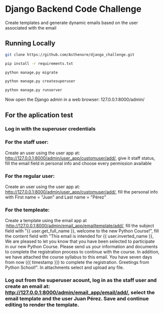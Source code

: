 # Django Backend Code Challenge
Create templates and generate dynamic emails based on the user associated with the email

## Running Locally

```bash
git clone https://github.com/Asthenore/django_challenge.git
```

```bash
pip install -r requirements.txt
```

```bash
python manage.py migrate
```

```bash
python manage.py createsuperuser
```

```bash
python manage.py runserver
```

Now open the Django admin in a web browser: 127.0.0.1:8000/admin/

## For the aplication test

### Log in with the superuser credentials
### For the staff user: 
Create an user using the user app at: http://127.0.0.1:8000/admin/user_app/customuser/add/, give it staff status, fill the email field in personal info and choose every permission available

### For the regular user: 
Create an user using the user app at: http://127.0.0.1:8000/admin/user_app/customuser/add/, fill the personal info with First name = "Juan" and Last name = "Pérez"

### For the templeate: 
Create a template using the email app at :http://127.0.0.1:8000/admin/email_app/emailtemplate/add/, fill the subject field with "{{ user.get_full_name }}, welcome to the new Python Course!", fill the content field with "This email is intended for {{ user.inverted_name }},
We are pleased to let you know that you have been selected to participate in our
new Python Course. Please send us your information and documents to
complete the registration process to continue with the course. In addition, we
have attached the course syllabus to this email.
You have seven days from now ({{ timestamp }}) to complete the registration.
Greetings from Python School!". In attachments select and upload any file.

### Log out from the superuser acount, log in as the staff user and create an email at: http://127.0.0.1:8000/admin/email_app/email/add/, select the email template and the user Juan Pérez. Save and continue editing to render the template.
